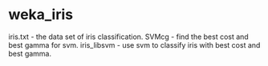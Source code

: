 # weka_iris
iris.txt     - the data set of iris classification.
SVMcg        - find the best cost and best gamma for svm.
iris_libsvm  - use svm to classify iris with best cost and best gamma.
